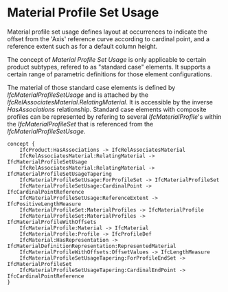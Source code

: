 Material Profile Set Usage
==========================

Material profile set usage defines layout at occurrences to indicate the offset from the 'Axis' reference curve according to cardinal point, and a reference extent such as for a default column height.

The concept of _Material Profile Set Usage_ is only applicable to certain product subtypes, refered to as "standard case" elements. It supports a certain range of parametric definitions for those element configurations.

The material of those standard case elements is defined by _IfcMaterialProfileSetUsage_ and is attached by the _IfcRelAssociatesMaterial_._RelatingMaterial_. It is accessible by the inverse _HasAssociations_ relationship. Standard case elements with composite profiles can be represented by refering to several _IfcMaterialProfile_'s within the _IfcMaterialProfileSet_ that is referenced from the _IfcMaterialProfileSetUsage_.

```
concept {
    IfcProduct:HasAssociations -> IfcRelAssociatesMaterial
    IfcRelAssociatesMaterial:RelatingMaterial -> IfcMaterialProfileSetUsage
    IfcRelAssociatesMaterial:RelatingMaterial -> IfcMaterialProfileSetUsageTapering
    IfcMaterialProfileSetUsage:ForProfileSet -> IfcMaterialProfileSet
    IfcMaterialProfileSetUsage:CardinalPoint -> IfcCardinalPointReference
    IfcMaterialProfileSetUsage:ReferenceExtent -> IfcPositiveLengthMeasure
    IfcMaterialProfileSet:MaterialProfiles -> IfcMaterialProfile
    IfcMaterialProfileSet:MaterialProfiles -> IfcMaterialProfileWithOffsets
    IfcMaterialProfile:Material -> IfcMaterial
    IfcMaterialProfile:Profile -> IfcProfileDef
    IfcMaterial:HasRepresentation -> IfcMaterialDefinitionRepresentation:RepresentedMaterial
    IfcMaterialProfileWithOffsets:OffsetValues -> IfcLengthMeasure
    IfcMaterialProfileSetUsageTapering:ForProfileEndSet -> IfcMaterialProfileSet
    IfcMaterialProfileSetUsageTapering:CardinalEndPoint -> IfcCardinalPointReference
}
```
